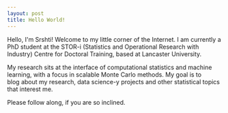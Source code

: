 ```yaml
---
layout: post
title: Hello World!
---
```

Hello, I'm Srshti! Welcome to my little corner of the Internet. I am currently a PhD student at the STOR-i (Statistics and Operational Research with Industry) Centre for Doctoral Training, based at Lancaster University. 

My research sits at the interface of computational statistics and machine learning, with a focus in scalable Monte Carlo methods. My goal is to blog about my research, data science-y projects and other statistical topics that interest me. 

Please follow along, if you are so inclined.

